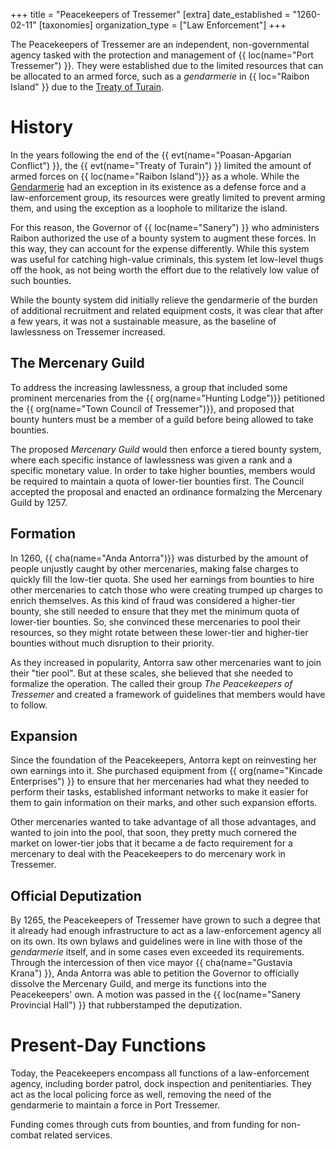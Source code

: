 +++
title = "Peacekeepers of Tressemer"
[extra]
date_established = "1260-02-11"
[taxonomies]
organization_type = ["Law Enforcement"]
+++

The Peacekeepers of Tressemer are an independent, non-governmental agency tasked with the
protection and management of {{ loc(name="Port Tressemer") }}. They were established due to
the limited resources that can be allocated to an armed force, such as a *gendarmerie* in 
{{ loc="Raibon Island" }} due to the [Treaty of Turain](@/misc/treaty-of-turain.md).

# History

In the years following the end of the {{ evt(name="Poasan-Apgarian Conflict") }}, the
{{ evt(name="Treaty of Turain") }} limited the amount of armed forces on 
{{ loc(name="Raibon Island")}} as a whole. While the 
[Gendarmerie](@/organizations/gendarmerie-nationale.md) had an exception in its existence
as a defense force and a law-enforcement group, its resources were greatly limited to
prevent arming them, and using the exception as a loophole to militarize the island.

For this reason, the Governor of {{ loc(name="Sanery") }} who administers Raibon authorized
the use of a bounty system to augment these forces. In this way, they can account for the 
expense differently. While this system was useful for catching high-value criminals, this
system let low-level thugs off the hook, as not being worth the effort due to the relatively
low value of such bounties. 

While the bounty system did initially relieve the gendarmerie of the burden of additional
recruitment and related equipment costs, it was clear that after a few years, it was not a
sustainable measure, as the baseline of lawlessness on Tressemer increased.

## The Mercenary Guild

To address the increasing lawlessness, a group that included some prominent mercenaries from
the {{ org(name="Hunting Lodge")}} petitioned the {{ org(name="Town Council of Tressemer")}}, 
and proposed that bounty hunters must be a member of a guild before being allowed 
to take bounties.

The proposed *Mercenary Guild* would then enforce a tiered bounty system, where each specific 
instance of lawlessness was given a rank and a specific monetary value. In order to take higher 
bounties, members would be required to maintain a quota of lower-tier bounties first. The 
Council accepted the proposal and enacted an ordinance formalzing the Mercenary Guild by 1257.

## Formation

In 1260, {{ cha(name="Anda Antorra")}} was disturbed by the amount of people unjustly caught
by other mercenaries, making false charges to quickly fill the low-tier quota. She used her 
earnings from bounties to hire other mercenaries to catch those who were creating trumped up
charges to enrich themselves. As this kind of fraud was considered a higher-tier bounty, 
she still needed to ensure that they met the minimum quota of lower-tier bounties.
So, she convinced these mercenaries to pool their resources, so they might rotate between these
lower-tier and higher-tier bounties without much disruption to their priority.

As they increased in popularity, Antorra saw other mercenaries want to join their "tier pool".
But at these scales, she believed that she needed to formalize the operation. The called their
group *The Peacekeepers of Tressemer* and created a framework of guidelines that members would
have to follow.

## Expansion

Since the foundation of the Peacekeepers, Antorra kept on reinvesting her own earnings into it.
She purchased equipment from {{ org(name="Kincade Enterprises") }} to ensure that her mercenaries
had what they needed to perform their tasks, established informant networks to make it easier for
them to gain information on their marks, and other such expansion efforts.

Other mercenaries wanted to take advantage of all those advantages, and wanted to join into the
pool, that soon, they pretty much cornered the market on lower-tier jobs that it became a de 
facto requirement for a mercenary to deal with the Peacekeepers to do mercenary work in 
Tressemer.

## Official Deputization

By 1265, the Peacekeepers of Tressemer have grown to such a degree that it already had enough
infrastructure to act as a law-enforcement agency all on its own. Its own bylaws and guidelines
were in line with those of the *gendarmerie* itself, and in some cases even exceeded its
requirements. Through the intercession of then vice mayor {{ cha(name="Gustavia Krana") }},
Anda Antorra was able to petition the Governor to officially dissolve the Mercenary Guild, and 
merge its functions into the Peacekeepers' own. A motion was passed in the 
{{ loc(name="Sanery Provincial Hall") }} that rubberstamped the deputization.

# Present-Day Functions

Today, the Peacekeepers encompass all functions of a law-enforcement agency, including border
patrol, dock inspection and penitentiaries. They act as the local policing force as well, 
removing the need of the gendarmerie to maintain a force in Port Tressemer.

Funding comes through cuts from bounties, and from funding for non-combat related services.
